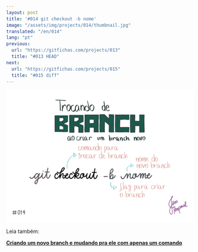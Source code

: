 ```yaml
---
layout: post
title: '#014 git checkout -b nome'
image: "/assets/img/projects/014/thumbnail.jpg"
translated: "/en/014"
lang: "pt"
previous:
  url: "https://gitfichas.com/projects/013"
  title: "#013 HEAD"
next:
  url: "https://gitfichas.com/projects/015"
  title: "#015 diff"
---
```


<img alt="Como criar um novo branch e já trocar para esse novo branch com o comando git checkout -b nome" src="/assets/img/projects/014/full.jpg">

Leia também:

<a href="https://jtemporal.com/criando-um-novo-branch-e-mudando-pra-ele-com-um-comando/">
  <strong>Criando um novo branch e mudando pra ele com apenas um comando</strong>
</a>
